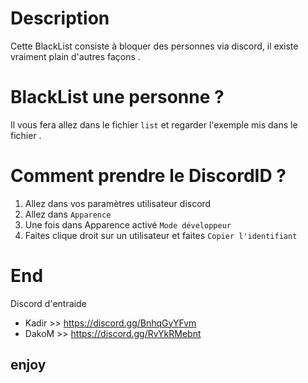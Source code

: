 # Description
Cette BlackList consiste à bloquer des personnes via discord, il existe vraiment plain d'autres façons .

# BlackList une personne ?
Il vous fera allez dans le fichier `list` et regarder l'exemple mis dans le fichier .
# Comment prendre le DiscordID ?
1. Allez dans vos paramètres utilisateur discord
2. Allez dans `Apparence`
3. Une fois dans Apparence activé `Mode développeur`
4. Faites clique droit sur un utilisateur et faites `Copier l'identifiant`
# End
Discord d'entraide
- Kadir >> https://discord.gg/BnhqGyYFvm
- DakoM >> https://discord.gg/RvYkRMebnt
## enjoy
